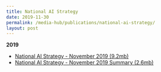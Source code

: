```yaml
---
title: National AI Strategy
date: 2019-11-30
permalink: /media-hub/publications/national-ai-strategy/
layout: post
---
```

**2019**

* [National AI Strategy - November 2019 (9.2mb)](/files/publications/national-ai-strategy.pdf)
* [National AI Strategy - November 2019 Summary (2.6mb)](/files/publications/national-ai-strategy-summary.pdf)